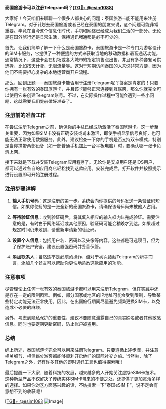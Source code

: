 **泰国旅游卡可以注册Telegram吗？[[TG💪+ @esim1088](https://t.me/s/esim1088)]**

大家好！今天咱们来聊聊一个很多人都关心的问题：泰国旅游卡能不能用来注册Telegram。对于计划去泰国旅游或者已经在泰国的朋友来说，这个问题可能非常重要。毕竟在当今这个信息化时代，手机和网络已经成为我们生活的一部分。无论是在国外旅行还是日常生活，保持通讯畅通都是必不可少的。

首先，让我们简单了解一下什么是泰国旅游卡。泰国旅游卡是一种专门为游客设计的SIM卡服务，它提供了一种便捷的方式来获取当地的移动数据和语音通话功能。通常情况下，这些卡会在机场或各大城市的指定销售点出售，并且有多种套餐可供选择，比如按天计费、无限流量等。这对于短期访问泰国的人来说非常方便，因为他们不需要担心复杂的本地运营商开户流程。

那么，回到正题——泰国旅游卡能否用于注册Telegram呢？答案是肯定的！只要你拥有一张有效的泰国旅游卡，并且该卡能够正常连接到互联网，那么你就完全可以使用它来创建Telegram账号。不过，在实际操作过程中可能会遇到一些小问题，这就需要我们提前做好准备了。

### 注册前的准备工作

在尝试注册Telegram之前，确保你的手机已经成功激活了泰国旅游卡。这一步至关重要，因为如果SIM卡没有正确安装或尚未激活，即使手机显示信号良好，也可能无法正常使用数据服务。此外，建议检查一下你的手机是否支持双卡模式，特别是当你携带两部设备（如一部普通手机加上一台平板电脑）时，要确认哪一张卡负责上网。

接下来就是下载并安装Telegram应用程序了。无论你是安卓用户还是iOS用户，都可以通过各自的应用商店轻松找到这款应用。安装完成后，打开软件并按照提示进行设置即可开始注册过程。

### 注册步骤详解

1. **输入手机号码**：这是注册的第一步。系统会向你提供的号码发送一条验证码短信。如果你使用的是一张全新的泰国旅游卡，请确保该号码尚未被他人占用。
   
2. **等待验证信息**：收到验证码后，将其填入相应的输入框内以完成验证。需要注意的是，有时由于网络延迟或其他原因，验证码可能会稍晚才到达。如果超过规定时间仍未收到，请重新申请新的验证码。

3. **设置个人信息**：包括用户名、密码以及头像等内容。这些都是可选项目，但为了保护账户安全，建议设置强密码并妥善保管。

4. **添加联系人**：虽然这不是必须的操作，但对于初次接触Telegram的新手而言，添加几个好友可以帮助你更快地熟悉这款应用的功能。

### 注意事项

尽管理论上任何一张有效的泰国旅游卡都可以用来注册Telegram，但在实践中还是存在一定的限制因素。例如，部分国家或地区的IP地址可能会受到限制，导致某些特定功能无法正常使用。因此，在出国旅行期间尽量避免频繁更换SIM卡，以免造成不必要的麻烦。

另外，考虑到隐私保护的重要性，建议不要随意泄露自己的真实姓名或者其他敏感信息。同时也要定期更新密码，防止账户被盗用。

### 总结

综上所述，泰国旅游卡完全可以用来注册Telegram。只要遵循上述步骤，并注意相关细节，相信每位游客都能够顺利开启他们的国际社交之旅。当然啦，除了Telegram之外，还有许多其他的即时通讯工具也值得探索哦！

最后提醒一下大家，随着科技的发展，越来越多的人开始关注虚拟eSIM卡技术。这种新型产品不仅解决了传统实体SIM卡带来的不便之处，还提供了更加灵活多样的选择。如果你对这方面感兴趣的话，不妨搜索一下“泰国eSIM卡”，说不定会有意想不到的收获呢！

[[TG💪+ @esim1088](https://t.me/s/esim1088) ![Image](https://i.postimg.cc/4NQfJmqS/Snipaste-2025-05-13-00-14-12.png)]